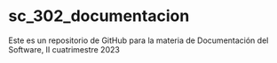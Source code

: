 # sc_302_documentacion
Este es un repositorio de GitHub para la materia de Documentación del Software, II cuatrimestre 2023
